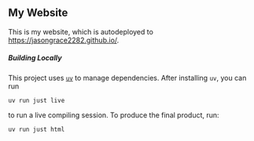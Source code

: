 ## My Website

This is my website, which is autodeployed to https://jasongrace2282.github.io/.

##### Building Locally

This project uses [`uv`](https://docs.astral.sh/uv/#getting-started) to manage dependencies. After installing
`uv`, you can run

```
uv run just live
```

to run a live compiling session. To produce the final product, run:

```
uv run just html
```
